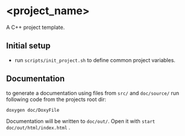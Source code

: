 # <project_name>

A C++ project template. 
<description>

## Initial setup

- run `scripts/init_project.sh` to define common project variables.

## Documentation

to generate a documentation using files from `src/` and `doc/source/` run following code from the projects root dir:
```bash
doxygen doc/DoxyFile
```
Documentation will be written to `doc/out/`. Open it with `start doc/out/html/index.html` .
